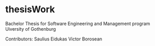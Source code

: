 # thesisWork
Bachelor Thesis for Software Engineering and Management program
Uiversity of Gothenburg

Contributors:
Saulius Eidukas
Victor Borosean
